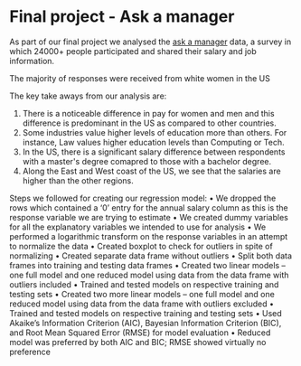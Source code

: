 # Final project - Ask a manager

As part of our final project we analysed the [ask a manager](https://docs.google.com/spreadsheets/d/1IPS5dBSGtwYVbjsfbaMCYIWnOuRmJcbequohNxCyGVw/edit?resourcekey#gid=1625408792) data, a survey in which 24000+ people participated and shared their salary and job information.

The majority of responses were received from white women in the US 

The key take aways from our analysis are:
1. There is a noticeable difference in pay for women and men and this difference is predominant in the US as compared to other countries.
2. Some industries value higher levels of education more than others. For instance, Law values higher education levels than Computing or Tech. 
3. In the US, there is a significant salary difference between respondents with a master's degree comapred to those with a bachelor degree.
4. Along the East and West coast of the US, we see that the salaries are higher than the other regions.

Steps we followed for creating our regression model:
•	We dropped the rows which contained a ‘0’ entry for the annual salary column as this is the response variable we are trying to estimate
•	We created dummy variables for all the explanatory variables we intended to use for analysis
•	We performed a logarithmic transform on the response variables in an attempt to normalize the data
•	Created boxplot to check for outliers in spite of normalizing
•	Created separate data frame without outliers 
•	Split both data frames into training and testing data frames
•	Created two linear models – one full model and one reduced model using data from the data frame with outliers included
•	Trained and tested models on respective training and testing sets
•	Created two more linear models – one full model and one reduced model using data from the data frame with outliers excluded
•	Trained and tested models on respective training and testing sets
•	Used Akaike’s Information Criterion (AIC), Bayesian Information Criterion (BIC), and Root Mean Squared Error (RMSE) for model evaluation
•	Reduced model was preferred by both AIC and BIC; RMSE showed virtually no preference
